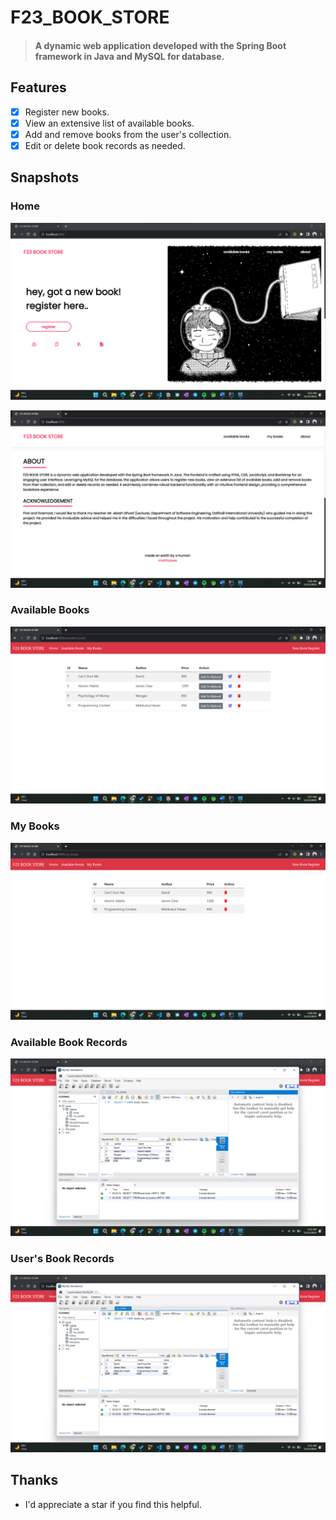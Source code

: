 # F23_BOOK_STORE

> #### A dynamic web application developed with the Spring Boot framework in Java and MySQL for database.

## Features

- [x] Register new books.
- [x] View an extensive list of available books.
- [x] Add and remove books from the user's collection.
- [x] Edit or delete book records as needed.

## Snapshots

### Home

![Home](./images/home_01.png)

![Home](./images/home_02.png)

### Available Books

![book](./images/book_list.png)

### My Books

![my_books](./images/my_books.png)

### Available Book Records

![book](./images/book_records.png)

### User's Book Records

![my_books](./images/my_books_records.png)

## Thanks

- I'd appreciate a star if you find this helpful.
